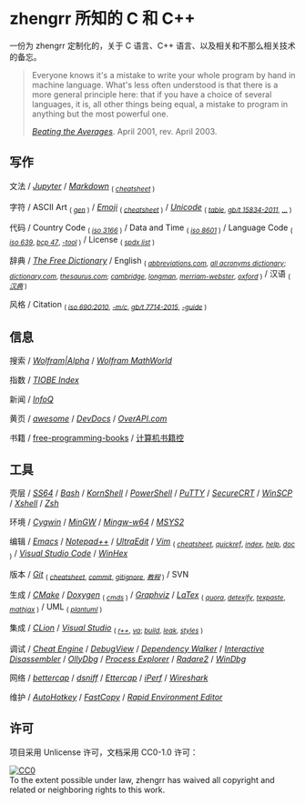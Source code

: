 # zhengrr 所知的 C 和 C++

一份为 zhengrr 定制化的，关于 C 语言、C++ 语言、以及相关和不那么相关技术的备忘。

> Everyone knows it's a mistake to write your whole program by hand in machine language.
> What's less often understood is that there is a more general principle here:
> that if you have a choice of several languages, it is, all other things being equal, a mistake to program in anything but the most powerful one.
>
> [*Beating the Averages*](http://paulgraham.com/avg.html). April 2001, rev. April 2003.

## 写作

文法
/ [*Jupyter*](https://jupyter.org/)
/ [*Markdown*](https://daringfireball.net/markdown/) <sub>(
    [*cheatsheet*](https://github.com/adam-p/markdown-here/wiki/Markdown-Cheatsheet)
)</sub>

字符
/ ASCII Art <sub>(
    [*gen*](https://askapache.com/online-tools/figlet-ascii/) )</sub>
/ [*Emoji*](https://iemoji.com/) <sub>(
    [*cheatsheet*](https://github.com/ikatyang/emoji-cheat-sheet) )</sub>
/ [*Unicode*](https://unicode.org/) <sub>(
    [*table*](https://unicode-table.com/),
	[*gb/t 15834-2011*](http://gb688.cn/bzgk/gb/newGbInfo?hcno=22EA6D162E4110E752259661E1A0D0A8),
	[*…*](https://sspai.com/post/45516) )</sub>

代码
/ Country Code <sub>(
    [*iso 3166*](https://iso.org/iso-3166-country-codes.html) )</sub>
/ Data and Time <sub>(
    [*iso 8601*](https://iso.org/iso-8601-date-and-time-format.html) )</sub>
/ Language Code <sub>(
    [*iso 639*](https://iso.org/iso-639-language-codes.html),
    [*bcp 47*](https://tools.ietf.org/html/bcp47),
    [*-tool*](https://r12a.github.io/app-subtags/) )</sub>
/ License <sub>(
    [*spdx list*](https://spdx.org/licenses/) )</sub>

辞典
/ [*The Free Dictionary*](https://thefreedictionary.com/)
/ English <sub>(
    [*abbreviations.com*](https://www.abbreviations.com/),
    [*all acronyms dictionary*](https://allacronyms.com/);
    [*dictionary.com*](https://dictionary.com/),
    [*thesaurus.com*](https://thesaurus.com/);
    [*cambridge*](https://dictionary.cambridge.org/),
    [*longman*](https://ldoceonline.com/),
    [*merriam-webster*](https://merriam-webster.com/),
    [*oxford*](https://en.oxforddictionaries.com/) )</sub>
/ 汉语 <sub>(
    [*汉典*](http://zdic.net/) )</sub>

风格
/ Citation <sub>(
    [*iso 690:2010*](https://iso.org/standard/43320.html),
    [*-m/c*](http://citationmachine.net/iso690-numeric-en/),
    [*gb/t 7714-2015*](http://gb688.cn/bzgk/gb/newGbInfo?hcno=7FA63E9BBA56E60471AEDAEBDE44B14C),
    [*-guide*](http://citethisforme.com/guides/chinese-gb7714-2005-numeric) )</sub>

## 信息

搜索
/ [*Wolfram|Alpha*](https://wolframalpha.com/)
/ [*Wolfram MathWorld*](http://mathworld.wolfram.com/)

指数
/ [*TIOBE Index*](https://tiobe.com/tiobe-index/)

新闻
/ [*InfoQ*](https://infoq.cn/)

黄页
/ [*awesome*](https://awesome.re/)
/ [*DevDocs*](https://devdocs.io/)
/ [*OverAPI.com*](http://overapi.com/)

书籍
/ [free-programming-books](https://ebookfoundation.github.io/free-programming-books/)
/ [计算机书籍控](http://bestcbooks.com/)

## 工具

壳层
/ [*SS64*](https://ss64.com/ "参考")
/ [*Bash*](https://gnu.org/software/bash/)
/ [*KornShell*](http://kornshell.com/)
/ [*PowerShell*](https://microsoft.com/powershell)
/ [*PuTTY*](https://www.chiark.greenend.org.uk/~sgtatham/putty/)
/ [*SecureCRT*](https://vandyke.com/products/securecrt/)
/ [*WinSCP*](https://winscp.net/)
/ [*Xshell*](https://netsarang.com/en/xshell/)
/ [*Zsh*](https://zsh.org/)

环境
/ [*Cygwin*](https://cygwin.com/ "Cygnus Windows")
/ [*MinGW*](http://mingw.org/ "Minimalist GNU for Windows")
/ [*Mingw-w64*](https://mingw-w64.org/)
/ [*MSYS2*](https://www.msys2.org/ "Minimal System")

编辑
/ [*Emacs*](https://gnu.org/software/emacs/)
/ [*Notepad++*](https://notepad-plus-plus.org/)
/ [*UltraEdit*](https://ultraedit.com/)
/ [*Vim*](https://www.vim.org/) <sub>(
    [*cheatsheet*](https://vim.rtorr.com/lang/zh_cn),
    [*quickref*](http://vimcdoc.sourceforge.net/doc/quickref.html),
    [*index*](http://vimcdoc.sourceforge.net/doc/index.html),
    [*help*](http://vimcdoc.sourceforge.net/doc/help.html),
    [*doc*](http://vimcdoc.sourceforge.net) )</sub>
/ [*Visual Studio Code*](https://code.visualstudio.com/)
/ [*WinHex*](http://winhex.com/winhex/)

版本
/ [*Git*](https://git-scm.com/) <sub>(
    [*cheatsheet*](https://git-tower.com/blog/git-cheat-sheet/),
    [*commit*](https://github.com/angular/angular.js/blob/master/DEVELOPERS.md#-git-commit-guidelines),
    [*gitignore*](https://github.com/github/gitignore),
    [*教程*](https://www.liaoxuefeng.com/wiki/0013739516305929606dd18361248578c67b8067c8c017b000) )</sub>
/ SVN

生成
/ [*CMake*](https://cmake.org/)
/ [*Doxygen*](http://doxygen.org/) <sub>(
    [*cmds*](http://doxygen.org/manual/commands.html) )</sub>
/ [*Graphviz*](https://graphviz.org/)
/ [*LaTex*](https://latex-project.org) <sub>(
    [*quora*](https://math-on-quora.surge.sh/),
    [*detexify*](http://detexify.kirelabs.org/),
    [*texpaste*](http://texpaste.com/),
    [*mathjax*](https://mathjax.org/) )</sub>
/ UML <sub>(
    [*plantuml*](http://plantuml.com) )</sub>

集成
/ [*CLion*](https://jetbrains.com/clion)
/ [*Visual Studio*](https://visualstudio.com/) <sub>(
    [*r++*](https://jetbrains.com/resharper-cpp "ReSharper C++"),
    [*va*](https://wholetomato.com/ "Visual Assist");
    [*build*](https://incredibuild.com/ "IncrediBuild"),
    [*leak*](https://kinddragon.github.io/vld/ "Visual Leak Detector"),
    [*styles*](https://studiostyl.es/ "Studio Styles") )</sub>

调试
/ [*Cheat Engine*](https://cheatengine.org/)
/ [*DebugView*](https://docs.microsoft.com/sysinternals/downloads/debugview)
/ [*Dependency Walker*](http://dependencywalker.com)
/ [*Interactive Disassembler*](https://hex-rays.com/products/ida/)
/ [*OllyDbg*](http://ollydbg.de/)
/ [*Process Explorer*](https://docs.microsoft.com/sysinternals/downloads/process-explorer)
/ [*Radare2*](https://radare.org/)
/ [*WinDbg*](http://windbg.org/)

网络
/ [*bettercap*](https://bettercap.org/)
/ [*dsniff*](https://monkey.org/~dugsong/dsniff/)
/ [*Ettercap*](https://ettercap-project.org/)
/ [*iPerf*](https://iperf.fr/)
/ [*Wireshark*](https://wireshark.org/)

维护
/ [*AutoHotkey*](https://autohotkey.com/)
/ [*FastCopy*](https://fastcopy.jp/)
/ [*Rapid Environment Editor*](https://rapidee.com/)

## 许可

项目采用 Unlicense 许可，文档采用 CC0-1.0 许可：

<p xmlns:dct="https://purl.org/dc/terms/">
  <a rel="license"
     href="https://creativecommons.org/publicdomain/zero/1.0/">
    <img src="https://licensebuttons.net/p/zero/1.0/88x31.png" style="border-style: none;" alt="CC0" />
  </a>
  <br />
  To the extent possible under law,
  <span resource="[_:publisher]" rel="dct:publisher">
    <span property="dct:title">zhengrr</span></span>
  has waived all copyright and related or neighboring rights to this work.
</p>
